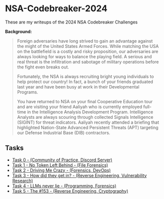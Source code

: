# NSA-Codebreaker-2024

These are my writeups of the 2024 NSA Codebreaker Challenges

**Background:**

>Foreign adversaries have long strived to gain an advantage against the might of the United States Armed Forces. While matching the USA on the battlefield is a costly and risky proposition, our adversaries are always looking for ways to balance the playing field. A serious and real threat is the infiltration and sabotage of military operations before the fight even breaks out.
>
>Fortunately, the NSA is always recruiting bright young individuals to help protect our country! In fact, a bunch of your friends graduated last year and have been busy at work in their Developmental Programs.
>
>You have returned to NSA on your final Cooperative Education tour and are visiting your friend Aaliyah who is currently employed full-time in the Intelligence Analysis Development Program. Intelligence Analysts are always scouring through collected Signals Intelligence (SIGINT) for threat indicators. Aaliyah recently attended a briefing that highlighted Nation-State Advanced Persistent Threats (APT) targeting our Defense Industrial Base (DIB) contractors.

## Tasks
- [Task 0 - (Community of Practice, Discord Server)](Task0.md)
- [Task 1 - No Token Left Behind - (File Forensics)](Task1.md)
- [Task 2 - Driving Me Crazy - (Forensics, DevOps)](Task2.md)
- [Task 3 - How did they get in? - (Reverse Engineering, Vulnerability Research)](Task3.md)
- [Task 4 - LLMs never lie - (Programming, Forensics)](Task4.md)
- [Task 5 - The #153 - (Reverse Engineering, Cryptography)](Task5.md)
